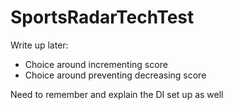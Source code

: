 # SportsRadarTechTest

Write up later:
- Choice around incrementing score
- Choice around preventing decreasing score

Need to remember and explain the DI set up as well